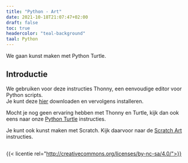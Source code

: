 ```yaml
---
title: "Python - Art"
date: 2021-10-18T21:07:47+02:00
draft: false
toc: true
headercolor: "teal-background"
taal: Python
---
```


We gaan kunst maken met Python Turtle.

<!--more-->

## Introductie

We gebruiken voor deze instructies Thonny, een eenvoudige editor voor Python scripts.  
Je kunt deze [hier](https://thonny.org/) downloaden en vervolgens installeren.

Mocht je nog geen ervaring hebben met Thonny en Turtle, kijk dan ook eens naar onze 
[Python Turtle](/instructies/python-turtle/) instructies.

Je kunt ook kunst maken met Scratch. Kijk daarvoor naar de [Scratch Art](/instructies/scratch-art/) instructies.

## 

{{< licentie rel="http://creativecommons.org/licenses/by-nc-sa/4.0/">}}